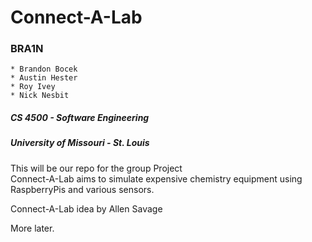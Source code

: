 # Connect-A-Lab

### BRA1N

    * Brandon Bocek
    * Austin Hester
    * Roy Ivey
    * Nick Nesbit

##### CS 4500 - Software Engineering
##### University of Missouri - St. Louis

This will be our repo for the group Project  
Connect-A-Lab aims to simulate expensive chemistry equipment using 
RaspberryPis and various sensors.

Connect-A-Lab idea by Allen Savage

More later.
